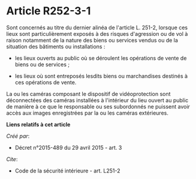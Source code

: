 # Article R252-3-1

Sont concernés au titre du dernier alinéa de l'article L. 251-2, lorsque ces lieux sont particulièrement exposés à des
risques d'agression ou de vol à raison notamment de la nature des biens ou services vendus ou de la situation des bâtiments
ou installations :

- les lieux ouverts au public où se déroulent les opérations de vente de biens ou de services ;

- les lieux où sont entreposés lesdits biens ou marchandises destinés à ces opérations de vente. 

La ou les caméras composant le dispositif de vidéoprotection sont déconnectées des caméras installées à l'intérieur du lieu
ouvert au public de manière à ce que le responsable ou ses subordonnés ne puissent avoir accès aux images enregistrées par la
ou les caméras extérieures.

**Liens relatifs à cet article**

_Créé par_:

  - Décret n°2015-489 du 29 avril 2015 - art. 3

_Cite_:

  - Code de la sécurité intérieure - art. L251-2

